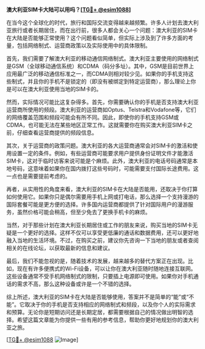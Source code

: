 **澳大利亚SIM卡大陆可以用吗？[[TG💪+ @esim1088](https://t.me/s/esim1088)]**

在当今这个全球化的时代，旅行和国际交流变得越来越频繁。许多人计划去澳大利亚旅行或者长期居住，而在出行前，很多人都会关心一个问题：澳大利亚的SIM卡在大陆是否能够正常使用？这个问题看似简单，但实际上涉及到了许多方面的考量，包括网络制式、运营商政策以及实际使用中的具体限制。

首先，我们需要了解澳大利亚的移动通信网络制式。澳大利亚主要使用的网络制式是GSM（全球移动通信系统）和CDMA（码分多址）。其中，GSM是目前世界上应用最广泛的移动通信标准之一，而CDMA则相对较少见。如果你的手机支持这些制式，并且你的手机不是锁定的（即没有被绑定到特定运营商），那么理论上你是可以在澳大利亚使用当地的SIM卡的。

然而，实际情况可能比这复杂得多。首先，你需要确认你的手机是否支持澳大利亚运营商所使用的频段。澳大利亚的运营商如Optus、Telstra和Vodafone等，它们的网络覆盖范围和频段可能会有所不同。因此，即使你的手机支持GSM或CDMA，也可能无法在某些地区正常工作。这就需要你在购买澳大利亚SIM卡之前，仔细查看运营商提供的频段信息。

其次，关于运营商的政策问题。澳大利亚的各大运营商通常会对SIM卡的激活和使用设置一定的条件。例如，有些运营商可能要求用户提供身份证明文件才能激活SIM卡，这对于临时访客来说可能是个麻烦。此外，澳大利亚的电话号码通常是本地号码，这意味着如果你在国内拨打这些号码时，可能需要支付国际长途费用。这一点也是需要提前考虑的。

再者，从实用性的角度来看，澳大利亚的SIM卡在大陆是否能用，还取决于你打算如何使用它。如果你只是偶尔需要用手机上网或打电话，那么选择一个支持漫游的国际套餐可能是更方便的选择。许多国内运营商都提供了针对国际用户的漫游服务，虽然价格可能会稍高，但至少免去了更换手机卡的麻烦。

当然，对于那些计划在澳大利亚长期居住或工作的朋友来说，购买当地的SIM卡无疑是一个更好的选择。这样不仅可以享受更低廉的通话和数据费用，还可以更好地融入当地的生活环境。不过，在购买之前，建议你先咨询一下当地的朋友或者查阅相关的在线论坛，以获取最新的信息和建议。

最后，我们不能忽视的是，随着技术的发展，越来越多的替代方案正在出现。比如，现在有许多便携式的Wi-Fi设备，可以让你在澳大利亚随时随地连接互联网。这些设备通常不受手机网络制式的限制，只要插上电源即可使用。如果你对手机通话的需求不高，那么这种设备或许是一个不错的选择。

综上所述，澳大利亚的SIM卡在大陆是否能够使用，答案并不是简单的“能”或“不能”。它取决于你的手机是否支持相应的网络制式和频段，以及你个人的实际需求和预算。无论你是短期访问还是长期定居，都需要根据自己的情况做出明智的选择。希望这篇文章能为你提供一些有用的参考信息，帮助你更好地规划你的澳大利亚之旅。

[[TG💪+ @esim1088](https://t.me/s/esim1088) ![Image](https://i.postimg.cc/4NQfJmqS/Snipaste-2025-05-13-00-14-12.png)]